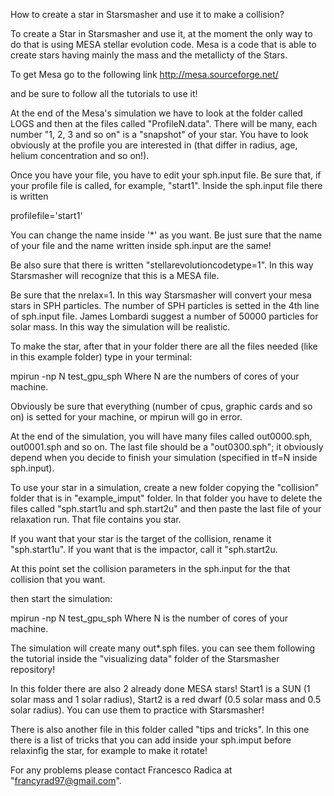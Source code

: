 How to create a star in Starsmasher and use it to make a collision?


To create a Star in Starsmasher and use it, at the moment the only way to do that is using MESA stellar evolution code.
Mesa is a code that is able to create stars having mainly the mass and the metallicty of the Stars.

To get Mesa go to the following link              http://mesa.sourceforge.net/

and be sure to follow all the tutorials to use it!

At the end of the Mesa's simulation we have to look at the folder called LOGS and then at the files called "ProfileN.data". There will be many, each number "1, 2, 3 and so on" is a "snapshot" of your star. You have to look obviously at the profile you are interested in (that differ in radius, age, helium concentration and so on!).

Once you have your file, you have to edit your sph.input file. Be sure that, if your profile file is called, for example, "start1". Inside the sph.input file there is written 

profilefile='start1'

You can change the name inside '*' as you want. Be just sure that the name of your file and the name written inside sph.input are the same!

Be also sure that there is written  "stellarevolutioncodetype=1". In this way Starsmasher will recognize that this is a MESA file.

Be sure that the nrelax=1. In this way Starsmasher will convert your mesa stars in SPH particles. The number of SPH particles is setted in the 4th line of sph.input file. James Lombardi suggest a number of 50000 particles for solar mass. In this way the simulation will be realistic.

To make the star, after that in your folder there are all the files needed (like in this example folder) type in your terminal:

mpirun -np N test_gpu_sph
Where N are the numbers of cores of your machine.

Obviously be sure that everything (number of cpus, graphic cards and so on) is setted for your machine, or mpirun will go in error.

At the end of the simulation, you will have many files called out0000.sph, out0001.sph and so on. The last file should be a "out0300.sph"; it obviously depend when you decide to finish your simulation (specified in tf=N inside sph.input).

To use your star in a simulation, create a new folder copying the "collision" folder that is in "example_imput" folder. In that folder you have to delete the files called "sph.start1u and sph.start2u" and then paste the last file of your relaxation run. That file contains you star.

If you want that your star is the target of the collision, rename it "sph.start1u". If you want that is the impactor, call it "sph.start2u.

At this point set the collision parameters in the sph.input for the that collision that you want.

then start the simulation:

mpirun -np N test_gpu_sph
Where N is the number of cores of your machine.


The simulation will create many out*.sph files. you can see them following the tutorial inside the "visualizing data" folder of the Starsmasher repository!

In this folder there are also 2 already done MESA stars!    Start1 is a SUN (1 solar mass and 1 solar radius), Start2 is a red dwarf (0.5 solar mass and 0.5 solar radius). You can use them to practice with Starsmasher! 

There is also another file in this folder called "tips and tricks". In this one there is a list of tricks that you can add inside your sph.imput before relaxinfìg the star, for example to make it rotate!

For any problems please contact Francesco Radica at "francyrad97@gmail.com".

